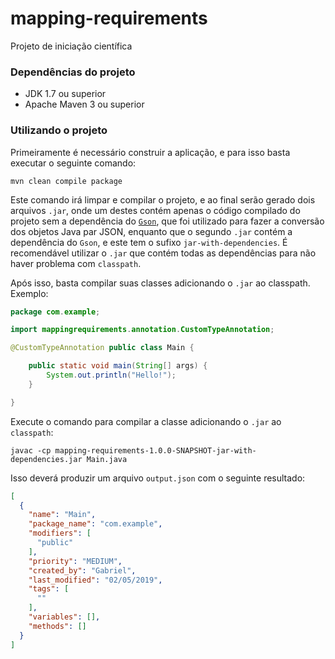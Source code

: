 # mapping-requirements

Projeto de iniciação científica

### Dependências do projeto

- JDK 1.7 ou superior
- Apache Maven 3 ou superior

### Utilizando o projeto

Primeiramente é necessário construir a aplicação, e para isso basta executar o seguinte comando:

```mvn clean compile package```

Este comando irá limpar e compilar o projeto, e ao final serão gerado dois arquivos ```.jar```, onde um destes contém apenas o código compilado do projeto sem a dependência do [`Gson`](https://github.com/google/gson), que foi utilizado para fazer a conversão dos objetos Java par JSON, enquanto que o segundo ```.jar``` contém a dependência do ```Gson```, e este tem o sufixo ```jar-with-dependencies```. É recomendável utilizar o ```.jar``` que contém todas as dependências para não haver problema com ```classpath```.

Após isso, basta compilar suas classes adicionando o ```.jar``` ao classpath. Exemplo:

```java
package com.example;

import mappingrequirements.annotation.CustomTypeAnnotation;

@CustomTypeAnnotation public class Main {

    public static void main(String[] args) {
        System.out.println("Hello!");
    }

}
```

Execute o comando para compilar a classe adicionando o ```.jar``` ao ```classpath```:

```javac -cp mapping-requirements-1.0.0-SNAPSHOT-jar-with-dependencies.jar Main.java```

Isso deverá produzir um arquivo ```output.json``` com o seguinte resultado:

```json
[
  {
    "name": "Main",
    "package_name": "com.example",
    "modifiers": [
      "public"
    ],
    "priority": "MEDIUM",
    "created_by": "Gabriel",
    "last_modified": "02/05/2019",
    "tags": [
      ""
    ],
    "variables": [],
    "methods": []
  }
]
```